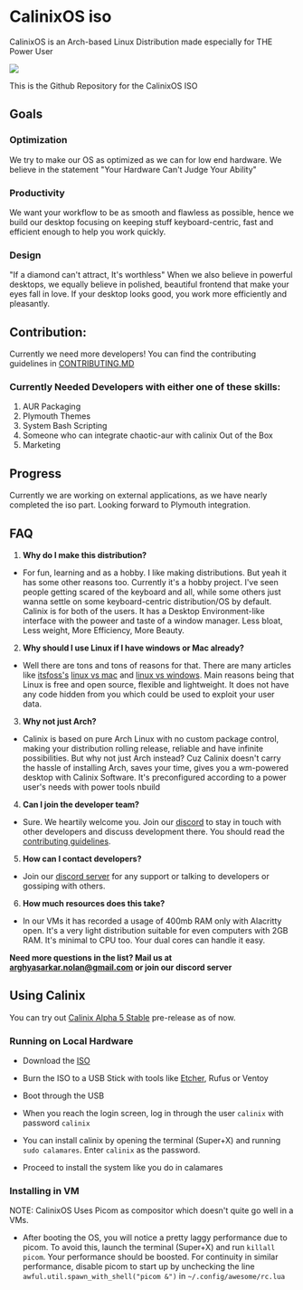 
# CalinixOS iso

CalinixOS is an Arch-based Linux Distribution made especially for THE Power User

![](https://get.calinix.tech/assets/img/hero-img.png)

This is the Github Repository for the CalinixOS ISO

## Goals
### Optimization
We try to make our OS as optimized as we can for low end hardware. We believe in the statement "Your Hardware Can't Judge Your Ability"

### Productivity
We want your workflow to be as smooth and flawless as possible, hence we build our desktop focusing on keeping stuff keyboard-centric, fast and efficient enough to help you work quickly.

### Design
"If a diamond can't attract, It's worthless"
When we also believe in powerful desktops, we equally believe in polished, beautiful frontend that make your eyes fall in love. If your desktop looks good, you work more efficiently and pleasantly.

## Contribution:

Currently we need more developers! You can find the contributing guidelines in [CONTRIBUTING.MD](./CONTRIBUTING.md)

### Currently Needed Developers with either one of these skills:

1. AUR Packaging
2. Plymouth Themes
3. System Bash Scripting
4. Someone who can integrate chaotic-aur with calinix Out of the Box
5. Marketing

## Progress

Currently we are working on external applications, as we have nearly completed the iso part. Looking forward to Plymouth integration. 

## FAQ

1. **Why do I make this distribution?**

- For fun, learning and as a hobby. I like making distributions. But yeah it has some other reasons too. Currently it's a hobby project. I've seen people getting scared of the keyboard and all, while some others just wanna settle on some keyboard-centric distribution/OS by default. Calinix is for both of the users. It has a Desktop Environment-like interface with the poweer and taste of a window manager. Less bloat, Less weight, More Efficiency, More Beauty.

2. **Why should I use Linux if I have windows or Mac already?**

- Well there are tons and tons of reasons for that. There are many articles like [itsfoss's](https://itsfoss.com) [linux vs mac](https://itsfoss.com/linux-vs-mac/) and [linux vs windows](https://itsfoss.com/linux-better-than-windows/). Main reasons being that Linux is free and open source, flexible and lightweight. It does not have any code hidden from you which could be used to exploit your user data.

3. **Why not just Arch?**

- Calinix is based on pure Arch Linux with no custom package control, making your distribution rolling release, reliable and have infinite possibilities. But why not just Arch instead? Cuz Calinix doesn't carry the hassle of installing Arch, saves your time, gives you a wm-powered desktop with Calinix Software. It's preconfigured according to a power user's needs with power tools nbuild

4. **Can I join the developer team?**

- Sure. We heartily welcome you. Join our [discord](https://discord.gg/MtQddKmevk) to stay in touch with other developers and discuss development there. You should read the [contributing guidelines](./CONTRIBUTING.md). 

5. **How can I contact developers?**

- Join our [discord server](https://discord.gg/MtQddKmevk) for any support or talking to developers or gossiping with others.

6. **How much resources does this take?**

- In our VMs it has recorded a usage of 400mb RAM only with Alacritty open. It's a very light distribution suitable for even computers with 2GB RAM. It's minimal to CPU too. Your dual cores can handle it easy.

**Need more questions in the list? Mail us at arghyasarkar.nolan@gmail.com or join our discord server**

## Using Calinix

You can try out [Calinix Alpha 5 Stable](https://github.com/Calinix-Team/Calinix-Arch/releases/tag/0.5-M) pre-release as of now.

### Running on Local Hardware

- Download the [ISO](https://drive.google.com/file/d/1U8eTFyoYxjzBLMUtMoEzBDAFUp3rNR3g/view?usp=sharing)

- Burn the ISO to a USB Stick with tools like [Etcher](https://etcher.io), Rufus or Ventoy

- Boot through the USB

- When you reach the login screen, log in through the user `calinix` with password `calinix`

- You can install calinix by opening the terminal (Super+X) and running `sudo calamares`. Enter `calinix` as the password.

- Proceed to install the system like you do in calamares

### Installing in VM

NOTE: CalinixOS Uses Picom as compositor which doesn't quite go well in a VMs. 

- After booting the OS, you will notice a pretty laggy performance due to picom. To avoid this, launch the terminal (Super+X) and run `killall picom`. Your performance should be boosted. For continuity in similar performance, disable picom to start up by unchecking the line `awful.util.spawn_with_shell("picom &")` in `~/.config/awesome/rc.lua`

